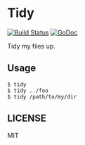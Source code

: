 # Tidy

[![Build Status](https://travis-ci.org/bcho/tidy.svg?branch=master)](https://travis-ci.org/bcho/tidy)
[![GoDoc](https://godoc.org/github.com/bcho/tidy?status.svg)](https://godoc.org/github.com/bcho/tidy)

Tidy my files up.

## Usage

```shell
$ tidy 
$ tidy ../foo
$ tidy /path/to/my/dir
```

## LICENSE

MIT
